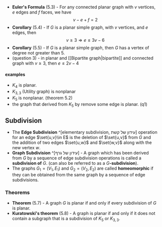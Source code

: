 
- **Euler's Formula** (5.3) - For any connected planar graph with $v$ vertices, $e$ edges and $f$ faces, we have $$v-e+f=2$$
- **Corollary** (5.4) - If $G$ is a planar simple graph, with $v$ vertices, and $e$ edges, then $$v\geq 3\Longrightarrow e\leq 3v-6$$
- **Corollary** (5.5) - If $G$ is a planar simple graph, then $G$ has a vertex of degree not greater than 5.
- (question 3) - in planar and [[Bipartite graph|bipartite]] and connected graph with $v\geq{3}$, then $e\leq{2v-4}$ 

#### examples
- $K_4$ is planar. 
- $K_{3,3}$ (Utility graph) is nonplanar
- $K_5$ is nonplanar. (theorem 5.2)
- the graph that derived from $K_5$ by remove some edge is planar. (q1)


## Subdivision

-  The **Edge Subdivision** ^[elementary subdivision, עידון של קשת] operation for an edge $\set{u,v}\in E$ is the deletion of $\set{u,v}$ from $G$ and the addition of two edges $\set{u,w}$ and $\set{w,v}$ along with the new vertex $w$.
- **Graph Subdivision** ^[עידון של גרף] - A graph which has been derived from $G$ by a sequence of edge subdivision operations is called a **subdivision of** $G$. (can also be referred to as a $G$**-subdivision**).
- The graphs $G_1=(V_1,E_1)$ and $G_2=(V_2,E_2)$ are called **homeomorphic** if they can be obtained from the same graph by a sequence of edge subdivisions.

### Theorems
- **Theorem** (5.7) - A graph $G$ is planar if and only if every subdivision of $G$ is planar.
- **Kuratowski's theorem** (5.8) - A graph is planar if and only if it does not contain a subgraph that is a subdivision of $K_5$ or $K_{3,3}$.


